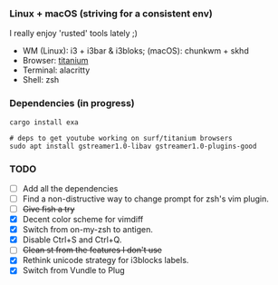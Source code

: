 ### Linux + macOS (striving for a consistent env)

I really enjoy 'rusted' tools lately ;)

* WM (Linux): i3 + i3bar & i3bloks; (macOS): chunkwm + skhd
* Browser: [titanium](https://github.com/antoyo/titanium)
* Terminal: alacritty
* Shell: zsh

### Dependencies (in progress)
```
cargo install exa

# deps to get youtube working on surf/titanium browsers
sudo apt install gstreamer1.0-libav gstreamer1.0-plugins-good
```

### TODO
- [ ] Add all the dependencies
- [ ] Find a non-distructive way to change prompt for zsh's vim plugin.
- [ ] ~~Give fish a try~~
- [x] Decent color scheme for vimdiff
- [x] Switch from on-my-zsh to antigen.
- [x] Disable Ctrl+S and Ctrl+Q.
- [ ] ~~Clean st from the features I don't use~~
- [x] Rethink unicode strategy for i3blocks labels.
- [x] Switch from Vundle to Plug
